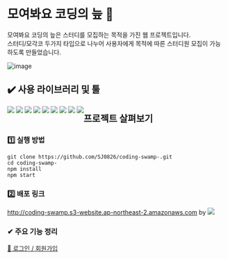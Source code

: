 # 모여봐요 코딩의 늪 🐊
모여봐요 코딩의 늪은 스터디를 모집하는 목적을 가진 웹 프로젝트입니다.<br/>
스터디/모각코 두가지 타입으로 나누어 사용자에게 목적에 따른 스터디원 모집이 가능하도록 만들었습니다.

![image](https://user-images.githubusercontent.com/56298540/229520311-f29df4c3-050e-4b9f-9f98-db4c152de443.png)


## :heavy_check_mark: 사용 라이브러리 및 툴

<div style="float: left;">
  <img src="https://img.shields.io/badge/React-61DAFB?style=for-the-badge&logo=react&logoColor=white">
  <img src="https://img.shields.io/badge/TypeScript-3178C6?style=for-the-badge&logo=typescript&logoColor=white">
  <img src="https://img.shields.io/badge/Redux-764ABC?style=for-the-badge&logo=redux&logoColor=white">
  <img src="https://img.shields.io/badge/Axios-5A29E4?style=for-the-badge&logo=axios&logoColor=white">
  <img src="https://img.shields.io/badge/React Router Dom-CA4245?style=for-the-badge&logo=react router&logoColor=white">
  <img src="https://img.shields.io/badge/styled components-DB7093?style=for-the-badge&logo=styledcomponents&logoColor=white">
  <img src="https://img.shields.io/badge/Prettier-F7B93E?style=for-the-badge&logo=prettier&logoColor=black">
  <img src="https://img.shields.io/badge/ESLint-4B32C3?style=for-the-badge&logo=eslint&logoColor=white">
  <img src="https://img.shields.io/badge/Husky-808080?style=for-the-badge&logo=husky&logoColor=white">
</div>

## 프로젝트 살펴보기

### 1️⃣ 실행 방법

```
git clone https://github.com/SJ0826/coding-swamp-.git
cd coding-swamp-
npm install
npm start
```
### 2️⃣ 배포 링크 
http://coding-swamp.s3-website.ap-northeast-2.amazonaws.com by <img src="https://img.shields.io/badge/AWS S3-569A31?style=for-the-badge&logo=aws&logoColor=white">

### ✔ 주요 기능 정리

[📑 로그인 / 회원가입](https://github.com/SJ0826/coding-swamp-/wiki/%5BFeature-1-%5D-%EB%A1%9C%EA%B7%B8%EC%9D%B8-%ED%9A%8C%EC%9B%90%EA%B0%80%EC%9E%85-%231)


